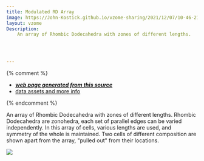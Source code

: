 ```yaml
---
title: Modulated RD Array
image: https://John-Kostick.github.io/vzome-sharing/2021/12/07/10-46-21-RD Modulated field 3/RD Modulated field 3.png
layout: vzome
Description:
    An array of Rhombic Dodecahedra with zones of different lengths.
  



---
```


{% comment %}
 - [***web page generated from this source***][post]
 - [data assets and more info][github]

[post]: <https://John-Kostick.github.io/vzome-sharing/2021/12/07/RD Modulated field 3-10-46-21.html>
[github]: <https://github.com/John-Kostick/vzome-sharing/tree/main/2021/12/07/10-46-21-RD Modulated field 3/>
{% endcomment %}

  An array of Rhombic Dodecahedra with zones of different lengths. Rhombic Dodecahedra are zonohedra, each set of parallel edges can be varied independently.  In this array of cells, various lengths are used, and symmetry of the whole is maintained. Two cells of different composition are shown apart from the array, "pulled out" from their locations.

<vzome-viewer style="width: 100%; height: 65vh;"
       src="https://John-Kostick.github.io/vzome-sharing/2021/12/07/10-46-21-RD Modulated field 3/RD Modulated field 3.vZome" >
  <img src="https://John-Kostick.github.io/vzome-sharing/2021/12/07/10-46-21-RD Modulated field 3/RD Modulated field 3.png" />
</vzome-viewer>
